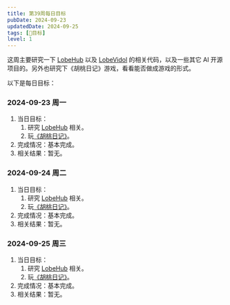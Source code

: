```yaml
---
title: 第39周每日目标
pubDate: 2024-09-23
updatedDate: 2024-09-25
tags: [📆目标]
level: 1
---
```


这周主要研究一下 [LobeHub] 以及 [LobeVidol] 的相关代码，以及一些其它 AI 开源项目的。另外也研究下《胡桃日记》游戏，看看能否做成游戏的形式。

以下是每日目标：

### 2024-09-23 周一

1. 当日目标：
    1. 研究 [LobeHub] 相关。
    2. 玩[《胡桃日记》]。
2. 完成情况：基本完成。
3. 相关结果：暂无。

### 2024-09-24 周二

1. 当日目标：
    1. 研究 [LobeHub] 相关。
    2. 玩[《胡桃日记》]。
2. 完成情况：基本完成。
3. 相关结果：暂无。

### 2024-09-25 周三

1. 当日目标：
    1. 研究 [LobeHub] 相关。
    2. 玩[《胡桃日记》]。
2. 完成情况：基本完成。
3. 相关结果：暂无。

[LobeHub]: https://lobehub.com/zh
[LobeVidol]: https://github.com/lobehub/lobe-vidol
[《胡桃日记》]: https://hutaodiary.com/
